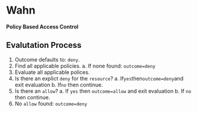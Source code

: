 # Wahn

**Policy Based Access Control**

## Evalutation Process

1. Outcome defaults to: `deny`.
2. Find all applicable policies.
   a. If none found: `outcome=deny`
3. Evaluate all applicable polices.
4. Is there an explict `deny` for the `resource`?
   a. If`yes`then`outcome=deny`and exit evaluation b. If`no` then continue.
5. Is there an `allow`?
   a. If `yes` then `outcome=allow` and exit evaluation
   b. If `no` then continue.
6. No `allow` found: `outcome=deny`
